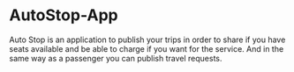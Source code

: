 # AutoStop-App
Auto Stop is an application to publish your trips in order to share if you have seats available and be able to charge if you want for the service. And in the same way as a passenger you can publish travel requests.
